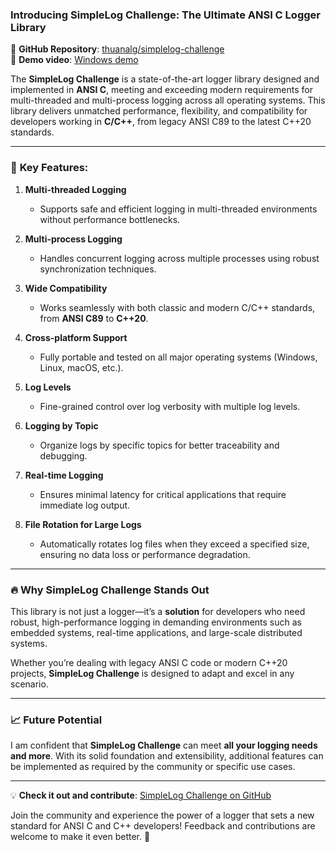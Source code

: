 ### Introducing **SimpleLog Challenge**: The Ultimate ANSI C Logger Library  

🚀 **GitHub Repository**: [thuanalg/simplelog-challenge](https://github.com/thuanalg/simplelog-challenge)  
🚀 **Demo video**: [Windows demo](https://drive.google.com/file/d/1G8z5JTppjG_O65BfC3FS3m9eyTCdU1Eo/view?usp=sharing)  

The **SimpleLog Challenge** is a state-of-the-art logger library designed and implemented in **ANSI C**, meeting and exceeding modern requirements for multi-threaded and multi-process logging across all operating systems. This library delivers unmatched performance, flexibility, and compatibility for developers working in **C/C++**, from legacy ANSI C89 to the latest C++20 standards.  

---

### 🌟 **Key Features**:  

1. **Multi-threaded Logging**  
   - Supports safe and efficient logging in multi-threaded environments without performance bottlenecks.  

2. **Multi-process Logging**  
   - Handles concurrent logging across multiple processes using robust synchronization techniques.  

3. **Wide Compatibility**  
   - Works seamlessly with both classic and modern C/C++ standards, from **ANSI C89** to **C++20**.  

4. **Cross-platform Support**  
   - Fully portable and tested on all major operating systems (Windows, Linux, macOS, etc.).  

5. **Log Levels**  
   - Fine-grained control over log verbosity with multiple log levels.  

6. **Logging by Topic**  
   - Organize logs by specific topics for better traceability and debugging.  

7. **Real-time Logging**  
   - Ensures minimal latency for critical applications that require immediate log output.  

8. **File Rotation for Large Logs**  
   - Automatically rotates log files when they exceed a specified size, ensuring no data loss or performance degradation.  

---

### 🔥 **Why SimpleLog Challenge Stands Out**  

This library is not just a logger—it’s a **solution** for developers who need robust, high-performance logging in demanding environments such as embedded systems, real-time applications, and large-scale distributed systems.  

Whether you’re dealing with legacy ANSI C code or modern C++20 projects, **SimpleLog Challenge** is designed to adapt and excel in any scenario.  

---

### 📈 **Future Potential**  

I am confident that **SimpleLog Challenge** can meet **all your logging needs and more**. With its solid foundation and extensibility, additional features can be implemented as required by the community or specific use cases.  

---

💡 **Check it out and contribute**: [SimpleLog Challenge on GitHub](https://github.com/thuanalg/simplelog-challenge)  

Join the community and experience the power of a logger that sets a new standard for ANSI C and C++ developers! Feedback and contributions are welcome to make it even better. 🙌